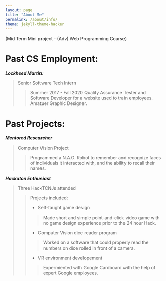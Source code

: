 ```yaml
---
layout: page
title: "About Me"
permalink: /about/info/
theme: jekyll-theme-hacker
---
```


(Mid Term Mini project  - (Adv) Web Programming Course)

# Past CS Employment:

***Lockheed Martin:***  
> Senior Software Tech Intern
> > Summer 2017 - Fall 2020
> > Quality Assurance Tester and Software Developer for a website used to train employees. 
> > Amatuer Graphic Designer.


# Past Projects:

***Mentored Researcher***
> Computer Vision Project
> > Programmed a N.A.O. Robot to remember and recognize faces of individuals it interacted with, and the ability to recall their names.

***Hackaton Enthusiast***
> Three HackTCNJs attended
> > Projects included:
> > - Self-taught game design
> > > Made short and simple point-and-click video game with no game design experience prior to the 24 hour Hack.
> > - Computer Vision dice reader program
> > > Worked on a software that could properly read the numbers on dice rolled in front of a camera.
> > - VR environment developement
> > > Expermiented with Google Cardboard with the help of expert Google employees.

